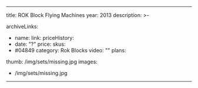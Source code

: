 
---
title: ROK Block Flying Machines
year: 2013
description: >-
  
archiveLinks:
  - name: 
    link: 
priceHistory:
  - date: "?"
    price: 
skus:
  - #04849
category: Rok Blocks
video: ""
plans:

thumb: /img/sets/missing.jpg
images:
  -  /img/sets/missing.jpg
---
